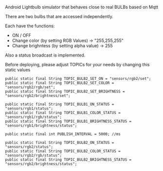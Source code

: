 Android Lightbulb simulator that behaves close to real BULBs
based on Mqtt

There are two bulbs that are accessed independently.

Each have the functions:

- ON / OFF
- Change color (by setting RGB Values) -> "255,255,255"
- Change brighntess (by setting alpha value) -> 255

Also a status broadcast is implemented. 



Before deploying, please adjust TOPICs for your needs by changing this static values

    public static final String TOPIC_BULB2_SET_ON = "sensors/rgb2/set";
    public static final String TOPIC_BULB2_SET_COLOR = "sensors/rgb2/rgb/set";
    public static final String TOPIC_BULB2_SET_BRIGHTNESS =  "sensors/rgb2/brightness/set";

    public static final String TOPIC_BULB1_ON_STATUS = "sensors/rgb1/status";
    public static final String TOPIC_BULB1_COLOR_STATUS = "sensors/rgb1/rgb/status";
    public static final String TOPIC_BULB1_BRIGHTNESS_STATUS = "sensors/rgb1/brightness/status";

    public static final int PUBLISH_INTERVAL = 5000; //ms

    public static final String TOPIC_BULB2_ON_STATUS = "sensors/rgb2/status";
    public static final String TOPIC_BULB2_COLOR_STATUS = "sensors/rgb2/rgb/status";
    public static final String TOPIC_BULB2_BRIGHTNESS_STATUS = "sensors/rgb2/brightness/status";


